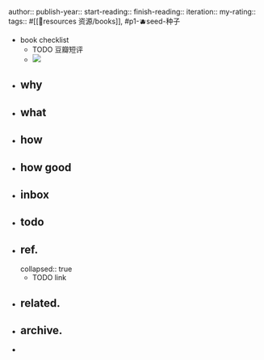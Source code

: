 author:: 
publish-year:: 
start-reading:: 
finish-reading:: 
iteration:: 
my-rating:: 
tags:: #[[💎resources 资源/books]], #p1-🫐seed-种子

- book checklist
	- TODO 豆瓣短评
	- ![](https://image.harryrou.wiki/2024-12-08-052749.jpg)
- ## why
- ## what
- ## how
- ## how good
- ## inbox
- ## todo
- ## ref.
  collapsed:: true
	- TODO link
- ## related.
- ## archive.
-
